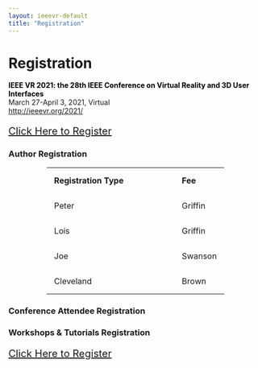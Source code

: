 ```yaml
---
layout: ieeevr-default
title: "Registration"
---
```


<style>
table, td, th {  
  /* border: 1px solid #ddd; */
  text-align: left;
}

table {
  border-collapse: collapse;
  width: 70%;
}

table.center {
  margin-left: auto; 
  margin-right: auto;
}

th, td {
  padding: 15px;
  width: 100%;
}
</style>



<h1 id="registration"> Registration</h1>
<p>
    <strong style="color: black">IEEE VR 2021: the 28th IEEE Conference on Virtual Reality and 3D User Interfaces</strong><br /> March 27-April 3, 2021, Virtual
    <br />
    <a href="http://ieeevr.org/2021/">http://ieeevr.org/2021/</a>
</p>




<div style="">
    <p style="font-size: 20px;">
        <a href="#" class="btn btn--primary" style="">Click Here to Register</a>
    </p>
</div>

<h3>Author Registration</h3>
<table class="center">
  <tr>
    <th>Registration Type</th>
    <th>Fee</th>
  </tr>
  <tr>
    <td>Peter</td>
    <td>Griffin</td>
  </tr>
  <tr>
    <td>Lois</td>
    <td>Griffin</td>
  </tr>
  <tr>
    <td>Joe</td>
    <td>Swanson</td>
  </tr>
  <tr>
    <td>Cleveland</td>
    <td>Brown</td>
  </tr>
</table>

<h3>Conference Attendee Registration</h3>


<h3>Workshops & Tutorials Registration</h3>
    

<div style="">
    <p style="font-size: 20px;">
        <a href="#" class="btn btn--primary" style="">Click Here to Register</a>
    </p>
</div>
